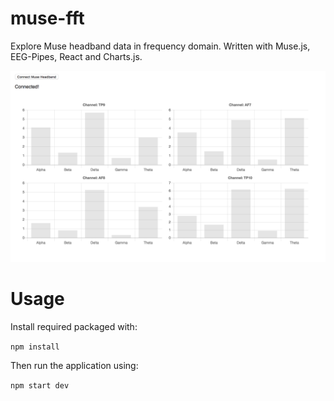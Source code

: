 # muse-fft

Explore Muse headband data in frequency domain. Written with Muse.js, EEG-Pipes, React and Charts.js.

![Screen Shot](screen.png)

# Usage

Install required packaged with:

```npm install```

Then run the application using:

```npm start dev```
